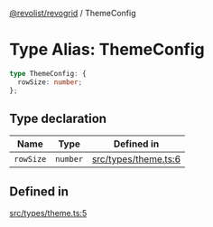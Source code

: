 [@revolist/revogrid](README.md) / ThemeConfig

# Type Alias: ThemeConfig

```ts
type ThemeConfig: {
  rowSize: number;
};
```

## Type declaration

| Name | Type | Defined in |
| ------ | ------ | ------ |
| `rowSize` | `number` | [src/types/theme.ts:6](https://github.com/revolist/revogrid/blob/cef5db5acf21deb63962d633ec5e3d088dfc6c5b/src/types/theme.ts#L6) |

## Defined in

[src/types/theme.ts:5](https://github.com/revolist/revogrid/blob/cef5db5acf21deb63962d633ec5e3d088dfc6c5b/src/types/theme.ts#L5)
